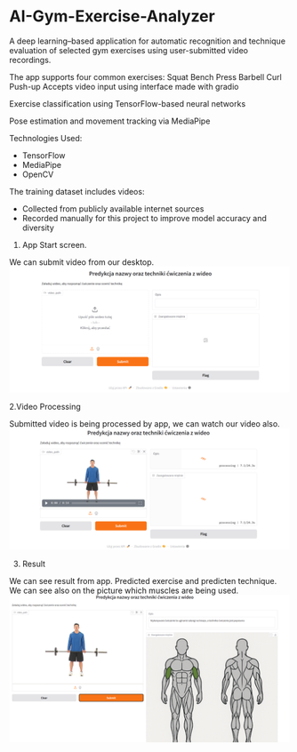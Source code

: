 # AI-Gym-Exercise-Analyzer
A deep learning–based application for automatic recognition and technique evaluation of selected gym exercises using user-submitted video recordings. 

The app supports four common exercises:  Squat  Bench Press  Barbell Curl  Push-up
Accepts video input using interface made with gradio

Exercise classification using TensorFlow-based neural networks

Pose estimation and movement tracking via MediaPipe

Technologies Used:
- TensorFlow
- MediaPipe
- OpenCV

The training dataset includes videos:

- Collected from publicly available internet sources
- Recorded manually for this project to improve model accuracy and diversity

1. App Start screen.

We can submit video from our desktop.
![start](start.png)

2.Video Processing

Submitted video is being processed by app, we can watch our video also.
![process](viedo_process.png)

3. Result

We can see result from app. Predicted exercise and predicten technique.
We can see also on the picture which muscles are being used.
![result](result.png)
